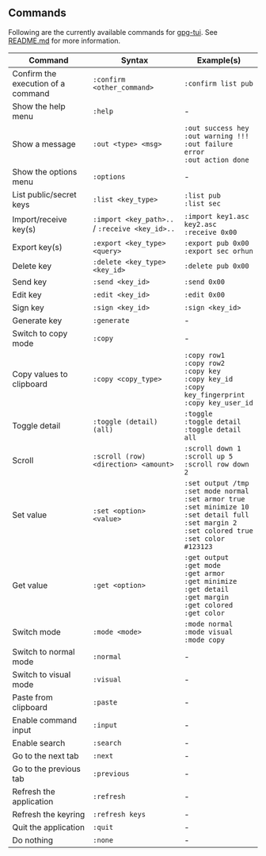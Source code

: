 ## Commands

Following are the currently available commands for [gpg-tui](https://github.com/orhun/gpg-tui). See [README.md](README.md#running-commands) for more information.

| Command                            | Syntax                                         | Example(s)                                                                                                                                                                  |
| ---------------------------------- | ---------------------------------------------- | --------------------------------------------------------------------------------------------------------------------------------------------------------------------------- |
| Confirm the execution of a command | `:confirm <other_command>`                     | `:confirm list pub`                                                                                                                                                         |
| Show the help menu                 | `:help`                                        | -                                                                                                                                                                           |
| Show a message                     | `:out <type> <msg>`                            | `:out success hey`<br>`:out warning !!!`<br>`:out failure error`<br>`:out action done`                                                                                      |
| Show the options menu              | `:options`                                     | -                                                                                                                                                                           |
| List public/secret keys            | `:list <key_type>`                             | `:list pub`<br>`:list sec`                                                                                                                                                  |
| Import/receive key(s)              | `:import <key_path>..` / `:receive <key_id>..` | `:import key1.asc key2.asc`<br>`:receive 0x00`                                                                                                                              |
| Export key(s)                      | `:export <key_type> <query>`                   | `:export pub 0x00`<br>`:export sec orhun`                                                                                                                                   |
| Delete key                         | `:delete <key_type> <key_id>`                  | `:delete pub 0x00`                                                                                                                                                          |
| Send key                           | `:send <key_id>`                               | `:send 0x00`                                                                                                                                                                |
| Edit key                           | `:edit <key_id>`                               | `:edit 0x00`                                                                                                                                                                |
| Sign key                           | `:sign <key_id>`                               | `:sign <key_id>`                                                                                                                                                            |
| Generate key                       | `:generate`                                    | -                                                                                                                                                                           |
| Switch to copy mode                | `:copy`                                        | -                                                                                                                                                                           |
| Copy values to clipboard           | `:copy <copy_type>`                            | `:copy row1`<br>`:copy row2`<br>`:copy key`<br>`:copy key_id`<br>`:copy key_fingerprint`<br>`:copy key_user_id`                                                             |
| Toggle detail                      | `:toggle (detail) (all)`                       | `:toggle`<br>`:toggle detail`<br>`:toggle detail all`                                                                                                                       |
| Scroll                             | `:scroll (row) <direction> <amount>`           | `:scroll down 1`<br>`:scroll up 5`<br>`:scroll row down 2`                                                                                                                  |
| Set value                          | `:set <option> <value>`                        | `:set output /tmp`<br>`:set mode normal`<br>`:set armor true`<br>`:set minimize 10`<br>`:set detail full`<br>`:set margin 2`<br>`:set colored true`<br>`:set color #123123` |
| Get value                          | `:get <option>`                                | `:get output`<br>`:get mode`<br>`:get armor`<br>`:get minimize`<br>`:get detail`<br>`:get margin`<br>`:get colored`<br>`:get color`                                         |
| Switch mode                        | `:mode <mode>`                                 | `:mode normal`<br>`:mode visual`<br>`:mode copy`                                                                                                                            |
| Switch to normal mode              | `:normal`                                      | -                                                                                                                                                                           |
| Switch to visual mode              | `:visual`                                      | -                                                                                                                                                                           |
| Paste from clipboard               | `:paste`                                       | -                                                                                                                                                                           |
| Enable command input               | `:input`                                       | -                                                                                                                                                                           |
| Enable search                      | `:search`                                      | -                                                                                                                                                                           |
| Go to the next tab                 | `:next`                                        | -                                                                                                                                                                           |
| Go to the previous tab             | `:previous`                                    | -                                                                                                                                                                           |
| Refresh the application            | `:refresh`                                     | -                                                                                                                                                                           |
| Refresh the keyring                | `:refresh keys`                                | -                                                                                                                                                                           |
| Quit the application               | `:quit`                                        | -                                                                                                                                                                           |
| Do nothing                         | `:none`                                        | -                                                                                                                                                                           |
